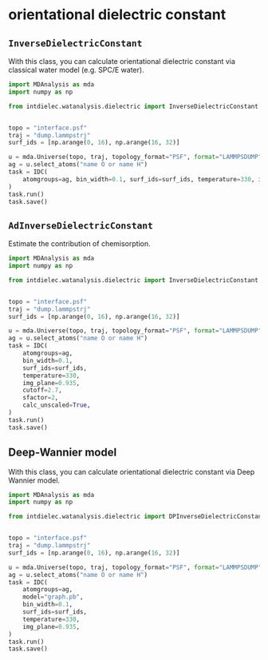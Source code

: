 # orientational dielectric constant

## `InverseDielectricConstant`

With this class, you can calculate orientational dielectric constant via classical water model (e.g. SPC/E water).

```python
import MDAnalysis as mda
import numpy as np

from intdielec.watanalysis.dielectric import InverseDielectricConstant as IDC


topo = "interface.psf"
traj = "dump.lammpstrj"
surf_ids = [np.arange(0, 16), np.arange(16, 32)]

u = mda.Universe(topo, traj, topology_format="PSF", format="LAMMPSDUMP")
ag = u.select_atoms("name O or name H")
task = IDC(
    atomgroups=ag, bin_width=0.1, surf_ids=surf_ids, temperature=330, img_plane=0.935
)
task.run()
task.save()
```

## `AdInverseDielectricConstant`

Estimate the contribution of chemisorption.

```python
import MDAnalysis as mda
import numpy as np

from intdielec.watanalysis.dielectric import InverseDielectricConstant as IDC


topo = "interface.psf"
traj = "dump.lammpstrj"
surf_ids = [np.arange(0, 16), np.arange(16, 32)]

u = mda.Universe(topo, traj, topology_format="PSF", format="LAMMPSDUMP")
ag = u.select_atoms("name O or name H")
task = IDC(
    atomgroups=ag,
    bin_width=0.1,
    surf_ids=surf_ids,
    temperature=330,
    img_plane=0.935,
    cutoff=2.7,
    sfactor=2,
    calc_unscaled=True,
)
task.run()
task.save()
```

## Deep-Wannier model

With this class, you can calculate orientational dielectric constant via Deep Wannier model.

```python
import MDAnalysis as mda
import numpy as np

from intdielec.watanalysis.dielectric import DPInverseDielectricConstant as DPIDC


topo = "interface.psf"
traj = "dump.lammpstrj"
surf_ids = [np.arange(0, 16), np.arange(16, 32)]

u = mda.Universe(topo, traj, topology_format="PSF", format="LAMMPSDUMP")
ag = u.select_atoms("name O or name H")
task = IDC(
    atomgroups=ag,
    model="graph.pb",
    bin_width=0.1,
    surf_ids=surf_ids,
    temperature=330,
    img_plane=0.935,
)
task.run()
task.save()
```
